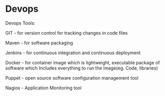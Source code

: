 # Devops

Devops Tools:

GIT -  for version control for tracking changes in code files

Maven - for software packaging 

Jenkins - for continuous integration and continuous deployment 

Docker - for container image which is lightweight, executable package of software which
Includes everything to run the image(eg. Code, libraries)

Puppet - open source software configuration management tool

Nagios - Application Monitoring tool
